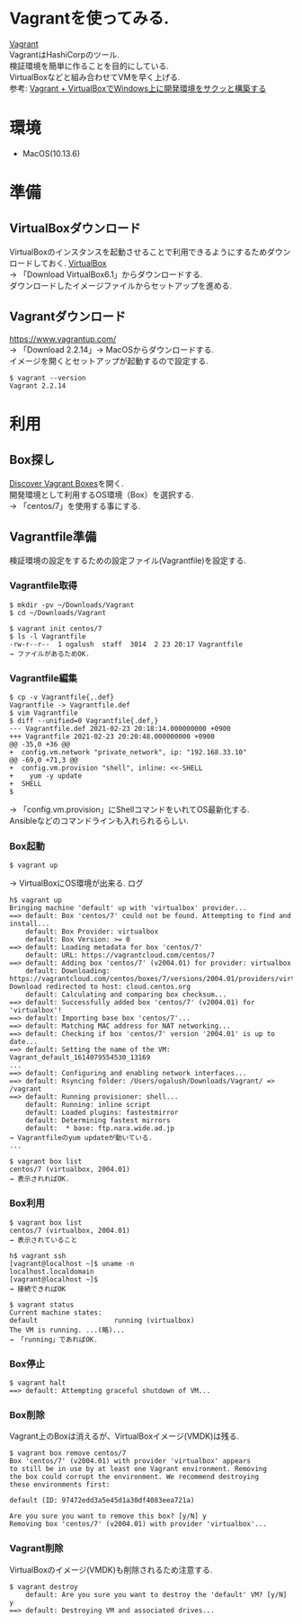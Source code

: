 # Vagrantを使ってみる.
[Vagrant](https://www.vagrantup.com/)  
VagrantはHashiCorpのツール.  
検証環境を簡単に作ることを目的にしている.  
VirtualBoxなどと組み合わせてVMを早く上げる.  
参考: [Vagrant + VirtualBoxでWindows上に開発環境をサクッと構築する](https://qiita.com/ozawan/items/160728f7c6b10c73b97e)

# 環境
* MacOS(10.13.6)

# 準備
## VirtualBoxダウンロード
VirtualBoxのインスタンスを起動させることで利用できるようにするためダウンロードしておく.
[VirtualBox](https://www.virtualbox.org/)  
→ 「Download VirtualBox6.1」からダウンロードする.  
ダウンロードしたイメージファイルからセットアップを進める.
## Vagrantダウンロード
https://www.vagrantup.com/  
→ 「Download 2.2.14」→ MacOSからダウンロードする.  
イメージを開くとセットアップが起動するので設定する.
```
$ vagrant --version
Vagrant 2.2.14
```

# 利用
## Box探し
[Discover Vagrant Boxes](https://app.vagrantup.com/boxes/search)を開く.  
開発環境として利用するOS環境（Box）を選択する.  
→ 「centos/7」を使用する事にする.

## Vagrantfile準備
検証環境の設定をするための設定ファイル(Vagrantfile)を設定する.
### Vagrantfile取得
```
$ mkdir -pv ~/Downloads/Vagrant
$ cd ~/Downloads/Vagrant

$ vagrant init centos/7
$ ls -l Vagrantfile 
-rw-r--r--  1 ogalush  staff  3014  2 23 20:17 Vagrantfile
→ ファイルがあるためOK.
```
### Vagrantfile編集
```
$ cp -v Vagrantfile{,.def}
Vagrantfile -> Vagrantfile.def
$ vim Vagrantfile
$ diff --unified=0 Vagrantfile{.def,}
--- Vagrantfile.def	2021-02-23 20:18:14.000000000 +0900
+++ Vagrantfile	2021-02-23 20:20:48.000000000 +0900
@@ -35,0 +36 @@
+  config.vm.network "private_network", ip: "192.168.33.10"
@@ -69,0 +71,3 @@
+  config.vm.provision "shell", inline: <<-SHELL
+    yum -y update
+  SHELL
$
```
→ 「config.vm.provision」にShellコマンドをいれてOS最新化する.  
Ansibleなどのコマンドラインも入れられるらしい.

### Box起動
```
$ vagrant up
```
→ VirtualBoxにOS環境が出来る.
ログ
```
h$ vagrant up
Bringing machine 'default' up with 'virtualbox' provider...
==> default: Box 'centos/7' could not be found. Attempting to find and install...
    default: Box Provider: virtualbox
    default: Box Version: >= 0
==> default: Loading metadata for box 'centos/7'
    default: URL: https://vagrantcloud.com/centos/7
==> default: Adding box 'centos/7' (v2004.01) for provider: virtualbox
    default: Downloading: https://vagrantcloud.com/centos/boxes/7/versions/2004.01/providers/virtualbox.box
Download redirected to host: cloud.centos.org
    default: Calculating and comparing box checksum...
==> default: Successfully added box 'centos/7' (v2004.01) for 'virtualbox'!
==> default: Importing base box 'centos/7'...
==> default: Matching MAC address for NAT networking...
==> default: Checking if box 'centos/7' version '2004.01' is up to date...
==> default: Setting the name of the VM: Vagrant_default_1614079554530_13169
...
==> default: Configuring and enabling network interfaces...
==> default: Rsyncing folder: /Users/ogalush/Downloads/Vagrant/ => /vagrant
==> default: Running provisioner: shell...
    default: Running: inline script
    default: Loaded plugins: fastestmirror
    default: Determining fastest mirrors
    default:  * base: ftp.nara.wide.ad.jp
→ Vagrantfileのyum updateが動いている.
...

$ vagrant box list
centos/7 (virtualbox, 2004.01)
→ 表示されればOK.
```
### Box利用
```
$ vagrant box list
centos/7 (virtualbox, 2004.01)
→ 表示されていること

h$ vagrant ssh
[vagrant@localhost ~]$ uname -n
localhost.localdomain
[vagrant@localhost ~]$ 
→ 接続できればOK

$ vagrant status
Current machine states:
default                   running (virtualbox)
The VM is running. ...(略)...
→ 「running」であればOK.
```
### Box停止
```
$ vagrant halt
==> default: Attempting graceful shutdown of VM...
```
### Box削除
Vagrant上のBoxは消えるが、VirtualBoxイメージ(VMDK)は残る.
```
$ vagrant box remove centos/7
Box 'centos/7' (v2004.01) with provider 'virtualbox' appears
to still be in use by at least one Vagrant environment. Removing
the box could corrupt the environment. We recommend destroying
these environments first:

default (ID: 97472edd3a5e45d1a30df4083eea721a)

Are you sure you want to remove this box? [y/N] y
Removing box 'centos/7' (v2004.01) with provider 'virtualbox'...
```
### Vagrant削除
VirtualBoxのイメージ(VMDK)も削除されるため注意する.
```
$ vagrant destroy
    default: Are you sure you want to destroy the 'default' VM? [y/N] y
==> default: Destroying VM and associated drives...
```
